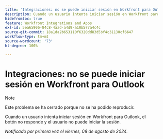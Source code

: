```yaml
---
title: 'Integraciones: no se puede iniciar sesión en Workfront para Outlook'
description: Cuando un usuario intenta iniciar sesión en Workfront para Outlook, el botón no responde y el usuario no puede iniciar sesión.
hidefromtoc: true
feature: Workfront Integrations and Apps
exl-id: 5ea65906-84c8-4aad-a4d9-a10b577a4c4c
source-git-commit: 18a1da2b653110f6320dd83d5bf4c31130cf6647
workflow-type: tm+mt
source-wordcount: '73'
ht-degree: 100%

---
```


# Integraciones: no se puede iniciar sesión en Workfront para Outlook

>[!NOTE]
>
>Este problema se ha cerrado porque no se ha podido reproducir.

Cuando un usuario intenta iniciar sesión en Workfront para Outlook, el botón no responde y el usuario no puede iniciar la sesión.

_Notificado por primera vez el viernes, 08 de agosto de 2024._
